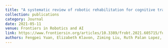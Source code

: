 ```yaml
---
title: "A systematic review of robotic rehabilitation for cognitive training"
collection: publications
category: Journal
date: 2021-05-11
venue: Frontiers in Robotics and AI
link: https://www.frontiersin.org/articles/10.3389/frobt.2021.605715/full
authors: Fengpei Yuan, Elizabeth Klavon, Ziming Liu, Ruth Palan Lopez, Xiaopeng Zhao
---
```

